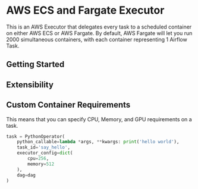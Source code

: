 # AWS ECS and Fargate Executor
This is an AWS Executor that delegates every task to a scheduled container on either AWS ECS or AWS Fargate. By default, AWS Fargate will let you run
2000 simultaneous containers, with each container representing 1 Airflow Task.

## Getting Started

## Extensibility

## Custom Container Requirements
This means that you can specify CPU, Memory, and GPU requirements on a task.
```python
task = PythonOperator(
    python_callable=lambda *args, **kwargs: print('hello world'),
    task_id='say_hello',
    executor_config=dict(
        cpu=256,
        memory=512
    ),
    dag=dag
)
```